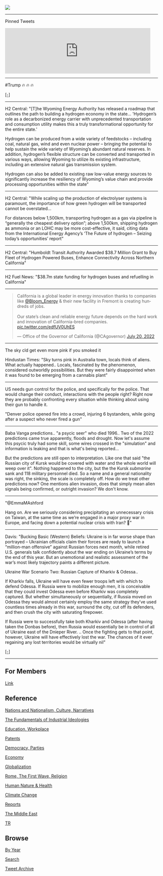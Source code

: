 <img src="https://drive.google.com/uc?export=view&id=1B2wf9R7AMH1d7Vw6e2mucLbIQ5NSjir7"/>

---

Pinned Tweets

<iframe width="95%" src="https://www.youtube.com/embed/JGe8R0N20ps?start=412&end=545" title="How Cheap Hydrogen Could Become the Next Clean Fuel" frameborder="0" allow="accelerometer; autoplay; clipboard-write; encrypted-media; gyroscope; picture-in-picture" allowfullscreen></iframe>

---

\#Trump 🔥  🔥  🔥 

[[-]](https://pbs.twimg.com/media/FXgBn5GX0AEm32x?format=jpg&name=small)

---

H2 Central: "[T]he Wyoming Energy Authority has released a roadmap
that outlines the path to building a hydrogen economy in the state...
'Hydrogen’s role as a decarbonized energy carrier with unprecedented
transportation and consumption utility makes this a truly
transformational opportunity for the entire state.'

Hydrogen can be produced from a wide variety of feedstocks – including
coal, natural gas, wind and even nuclear power – bringing the
potential to help sustain the wide variety of Wyoming’s abundant
natural reserves. In addition, hydrogen’s flexible structure can be
converted and transported in various ways, allowing Wyoming to utilize
its existing infrastructure, including an extensive natural gas
transmission system.

Hydrogen can also be added to existing raw low-value energy sources to
significantly increase the resiliency of Wyoming’s value chain and
provide processing opportunities within the state"

---

H2 Central: "While scaling up the production of electrolyser systems is paramount,
the importance of how green hydrogen will be transported cannot be
overstated...

For distances below 1,500km, transporting hydrogen as a gas via
pipeline is “generally the cheapest delivery option”; above 1,500km,
shipping hydrogen as ammonia or an LOHC may be more cost-effective, it
said, citing data from the International Energy Agency’s ‘The Future
of hydrogen – Seizing today’s opportunities’ report"

---

H2 Central: "Humboldt Transit Authority Awarded $38.7 Million Grant to
Buy Fleet of Hydrogen Powered Buses, Enhance Connectivity Across
Northern California"

---

H2 Fuel News: "$38.7m state funding for hydrogen buses and refuelling
in California"

---

<blockquote class="twitter-tweet"><p lang="en" dir="ltr">California is a global leader in energy innovation thanks to companies like <a href="https://twitter.com/Bloom_Energy?ref_src=twsrc%5Etfw">@Bloom_Energy</a> &amp; their new facility in Fremont is creating hundreds of jobs.<br><br>Our state’s clean and reliable energy future depends on the hard work and innovation of California-bred companies. <a href="https://t.co/edfUV0UhES">pic.twitter.com/edfUV0UhES</a></p>&mdash; Office of the Governor of California (@CAgovernor) <a href="https://twitter.com/CAgovernor/status/1549867050465562624?ref_src=twsrc%5Etfw">July 20, 2022</a></blockquote> <script async src="https://platform.twitter.com/widgets.js" charset="utf-8"></script>

---

The sky cld get even more pink if you smoked it

Hindustan Times: "Sky turns pink in Australia town, locals think of
aliens. What actually happened.. Locals, fascinated by the phenomenon,
considered outworldly possibilities. But they were fairly disappointed
when it was found to be emerging from a cannabis plant"

---

US needs gun control for the police, and specifically for the
police. That would change their conduct, interactions with the people
right? Right now they are probably confronting every situation while
thinking about using their gun to handle it.

"Denver police opened fire into a crowd, injuring 6 bystanders, while
going after a suspect who never fired a gun"

---

Baba Vanga predictions.. "a psycic seer" who died 1996.. Two of the
2022 predictions came true apparently, floods and drought. Now let's
assume this psycic truly had some skill, some wires crossed in the
"simulation" and information is leaking and that is what's being
reported...

But the predictions are still open to interpretation. Like one that
said "the Russian city of Kursk would be covered with water and the
whole world will weep over it".  Nothing happened to the city, but the
the Kursk *submarine* sank and 118 military personnel died. So a name
and a general nationality was right, the sinking, the scale is
completely off. How do we treat other predictions now? One mentions
alien invasion, does that simply mean alien signals being confirmed,
or outright invasion? We don't know.

---

"@EmmaMAshford

Hang on. Are we seriously considering precipitating an unnecessary
crisis on Taiwan, at the same time as we’re engaged in a major proxy
war in Europe, and facing down a potential nuclear crisis with Iran? 🤔"

---

Davis: "Bucking Basic (Western) Beliefs: Ukraine is in far worse shape
than portrayed – Ukrainian officials claim their forces are ready to
launch a “million-man offensive” against Russian forces next month,
while retired U.S. generals talk confidently about the war ending on
Ukraine’s terms by the end of this year. But an unemotional and
realistic assessment of the war’s most likely trajectory paints a
different picture.

Ukraine War Scenario Two: Russian Capture of Kharkiv & Odessa.. 

If Kharkiv falls, Ukraine will have even fewer troops left with which
to defend Odessa. If Russia were to mobilize enough men, it is
conceivable that they could invest Odessa even before Kharkiv was
completely captured. But whether simultaneously or sequentially, if
Russia moved on Odessa they would almost certainly employ the same
strategy they’ve used countless times already in this war, surround
the city, cut off its defenders, and then crush the city with
saturating firepower.

If Russia were to successfully take both Kharkiv and Odessa (after
having taken the Donbas before), then Russia would essentially be in
control of all of Ukraine east of the Dnieper River. .. Once the
fighting gets to that point, however, Ukraine will have effectively
lost the war. The chances of it ever regaining any lost territories
would be virtually nil"

[[-]](https://www.19fortyfive.com/2022/07/how-the-ukraine-war-could-end-stalemate-or-russia-captures-kharkiv-and-odessa/)

---

## For Members

[Link](https://thirdwave-members.herokuapp.com)

## Reference

[Nations and Nationalism, Culture, Narratives](2013/02/nations-and-nationalism.html)

[The Fundamentals of Industrial Ideologies](2011/04/fundamentals-of-industrial-ideologies.html)

[Education, Workplace](2017/09/education-workplace.html)

[Patents](2018/09/patents.html)

[Democracy, Parties](2016/11/democracy.html)

[Economy](2018/05/economy.html)

[Globalization](2018/09/globalization.html)

[Rome, The First Wave, Religion](2017/12/rome.html)

[Human Nature & Health](2020/07/human-nature.html)

[Climate Change](2018/12/climate.html)

[Reports](2019/05/reports.html)

[The Middle East](2019/07/middleeast.html)

[TR](../tr)

## Browse

[By Year](years.html)

[Search](search.html)

[Tweet Archive](tweets/index.html)
